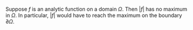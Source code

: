 Suppose $f$ is an analytic function on a domain $\Omega$. Then $|f|$ has no maximum in $\Omega$.
In particular, $|f|$ would have to reach the maximum on the boundary $\partial\Omega$.